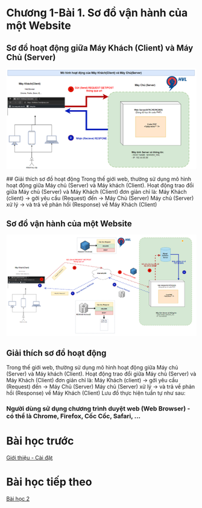 # Chương 1-Bài 1. Sơ đồ vận hành của một Website

## Sơ đồ hoạt động giữa Máy Khách (Client) và Máy Chủ (Server)
<p align="center">
  <img src="../images/SoDoVanHanhWebsite.PNG" width="700">
</p>
## Giải thích sơ đồ hoạt động
Trong thế giới web, thường sử dụng mô hình hoạt động giữa Máy chủ (Server) và Máy khách (Client). Hoạt động trao đổi giữa Máy chủ (Server) và Máy Khách (Client) đơn giản chỉ là: Máy Khách (client) -> gởi yêu cầu (Request) đến -> Máy Chủ (Server) Máy chủ (Server) xử lý -> và trả về phản hồi (Response) về Máy Khách (Client)

## Sơ đồ vận hành của một Website
<p align="center">
  <img src="../images/SoDoVanHanhWebsiteChiTiet.PNG" width="700">
</p>

## Giải thích sơ đồ hoạt động
Trong thế giới web, thường sử dụng mô hình hoạt động giữa Máy chủ (Server) và Máy khách (Client). Hoạt động trao đổi giữa Máy chủ (Server) và Máy Khách (Client) đơn giản chỉ là: Máy Khách (client) -> gởi yêu cầu (Request) đến -> Máy Chủ (Server) Máy chủ (Server) xử lý -> và trả về phản hồi (Response) về Máy Khách (Client) Lưu đồ thực hiện tuần tự như sau:

### Người dùng sử dụng chương trình duyệt web (Web Browser) - có thể là Chrome, Firefox, Cốc Cốc, Safari, ...

# Bài học trước
[Giới thiệu - Cài đặt](../Chapter1/Readme-Bai1.md)
# Bài học tiếp theo
[Bài học 2](../Chapter2/Readme-Bai1.md)
